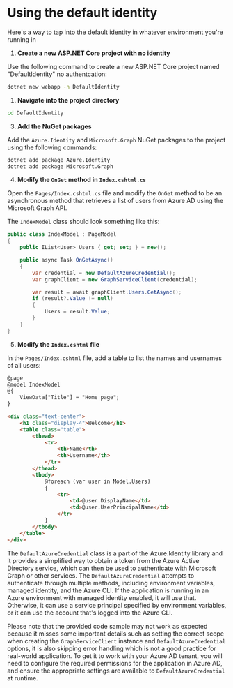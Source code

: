 # Using the default identity 

Here's a way to tap into the default identity in whatever environment you're running in

1. **Create a new ASP.NET Core project with no identity**

Use the following command to create a new ASP.NET Core project named "DefaultIdentity" no authentcation:

```bash
dotnet new webapp -n DefaultIdentity
```

1. **Navigate into the project directory**

```bash
cd DefaultIdentity
```

3. **Add the NuGet packages**

Add the `Azure.Identity` and `Microsoft.Graph` NuGet packages to the project using the following commands:

```bash
dotnet add package Azure.Identity
dotnet add package Microsoft.Graph
```

4. **Modify the `OnGet` method in `Index.cshtml.cs`**

Open the `Pages/Index.cshtml.cs` file and modify the `OnGet` method to be an asynchronous method that retrieves a list of users from Azure AD using the Microsoft Graph API.

The `IndexModel` class should look something like this:

```csharp
public class IndexModel : PageModel
{
    public IList<User> Users { get; set; } = new();

    public async Task OnGetAsync()
    {
        var credential = new DefaultAzureCredential();
        var graphClient = new GraphServiceClient(credential);

        var result = await graphClient.Users.GetAsync();
        if (result?.Value != null)
        {
            Users = result.Value;
        }
    }
}
```

5. **Modify the `Index.cshtml` file**

In the `Pages/Index.cshtml` file, add a table to list the names and usernames of all users:

```html
@page
@model IndexModel
@{
    ViewData["Title"] = "Home page";
}

<div class="text-center">
    <h1 class="display-4">Welcome</h1>
    <table class="table">
        <thead>
            <tr>
                <th>Name</th>
                <th>Username</th>
            </tr>
        </thead>
        <tbody>
            @foreach (var user in Model.Users)
            {
                <tr>
                    <td>@user.DisplayName</td>
                    <td>@user.UserPrincipalName</td>
                </tr>
            }
        </tbody>
    </table>
</div>
```

The `DefaultAzureCredential` class is a part of the Azure.Identity library and it provides a simplified way to obtain a token from the Azure Active Directory service, which can then be used to authenticate with Microsoft Graph or other services. The `DefaultAzureCredential` attempts to authenticate through multiple methods, including environment variables, managed identity, and the Azure CLI. If the application is running in an Azure environment with managed identity enabled, it will use that. Otherwise, it can use a service principal specified by environment variables, or it can use the account that's logged into the Azure CLI.

Please note that the provided code sample may not work as expected because it misses some important details such as setting the correct scope when creating the `GraphServiceClient` instance and `DefaultAzureCredential` options, it is also skipping error handling which is not a good practice for real-world application. To get it to work with your Azure AD tenant, you will need to configure the required permissions for the application in Azure AD, and ensure the appropriate settings are available to `DefaultAzureCredential` at runtime.